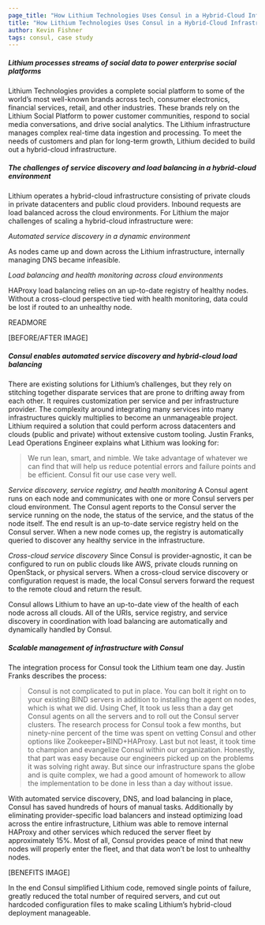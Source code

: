 ```yaml
---
page_title: "How Lithium Technologies Uses Consul in a Hybrid-Cloud Infrastructure"
title: "How Lithium Technologies Uses Consul in a Hybrid-Cloud Infrastructure"
author: Kevin Fishner
tags: consul, case study
---
```


##### Lithium processes streams of social data to power enterprise social platforms
Lithium Technologies provides a complete social platform to some of the world’s most well-known brands across tech, consumer electronics, financial services, retail, and other industries. These brands rely on the Lithium Social Platform to power customer communities, respond to social media conversations, and drive social analytics. The Lithium infrastructure manages complex real-time data ingestion and processing. To meet the needs of customers and plan for long-term growth, Lithium decided to build out a hybrid-cloud infrastructure.

##### The challenges of service discovery and load balancing in a hybrid-cloud environment
Lithium operates a hybrid-cloud infrastructure consisting of private clouds in private datacenters and public cloud providers. Inbound requests are load balanced across the cloud environments. For Lithium the major challenges of scaling a hybrid-cloud infrastructure were:

*Automated service discovery in a dynamic environment*

As nodes came up and down across the Lithium infrastructure, internally managing DNS became infeasible. 

*Load balancing and health monitoring across cloud environments*

HAProxy load balancing relies on an up-to-date registry of healthy nodes. Without a cross-cloud perspective tied with health monitoring, data could be lost if routed to an unhealthy node. 

READMORE

[BEFORE/AFTER IMAGE]

##### Consul enables automated service discovery and hybrid-cloud load balancing 
There are existing solutions for Lithium’s challenges, but they rely on stitching together disparate services that are prone to drifting away from each other. It requires customization per service and per infrastructure provider. The complexity around integrating many services into many infrastructures quickly multiplies to become an unmanageable project. Lithium required a solution that could perform across datacenters and clouds (public and private) without extensive custom tooling. Justin Franks, Lead Operations Engineer explains what Lithium was looking for:

> We run lean, smart, and nimble. We take advantage of whatever we can find that will help us reduce potential errors and failure points and be efficient. Consul fit our use case very well. 

*Service discovery, service registry, and health monitoring*
A Consul agent runs on each node and communicates with one or more Consul servers per cloud environment. The Consul agent reports to the Consul server the service running on the node, the status of the service, and the status of the node itself. The end result is an up-to-date service registry held on the Consul server. When a new node comes up, the registry is automatically queried to discover any healthy service in the infrastructure. 

*Cross-cloud service discovery*
Since Consul is provider-agnostic, it can be configured to run on public clouds like AWS, private clouds running on OpenStack, or physical servers. When a cross-cloud service discovery or configuration request is made, the local Consul servers forward the request to the remote cloud and return the result. 

Consul allows Lithium to have an up-to-date view of the health of each node across all clouds. All of the URIs, service registry, and service discovery in coordination with load balancing are automatically and dynamically handled by Consul. 

##### Scalable management of infrastructure with Consul
The integration process for Consul took the Lithium team one day. Justin Franks describes the process:

> Consul is not complicated to put in place. You can bolt it right on to your existing BIND servers in addition to installing the agent on nodes, which is what we did. Using Chef, It took us less than a day get Consul agents on all the servers and to roll out the Consul server clusters. The research process for Consul took a few months, but ninety-nine percent of the time was spent on vetting Consul and other options like Zookeeper+BIND+HAProxy. Last but not least, it took time to champion and evangelize Consul within our organization. Honestly, that part was easy because our engineers picked up on the problems it was solving right away. But since our infrastructure spans the globe and is quite complex, we had a good amount of homework to allow the implementation to be done in less than a day without issue. 

With automated service discovery, DNS, and load balancing in place, Consul has saved hundreds of hours of manual tasks. Additionally by eliminating provider-specific load balancers and instead optimizing load across the entire infrastructure, Lithium was able to remove internal HAProxy and other services which reduced the server fleet by approximately 15%. Most of all, Consul provides peace of mind that new nodes will properly enter the fleet, and that data won’t be lost to unhealthy nodes. 

[BENEFITS IMAGE]

In the end Consul simplified Lithium code, removed single points of failure, greatly reduced the total number of required servers, and cut out hardcoded configuration files to make scaling Lithium’s hybrid-cloud deployment manageable.
